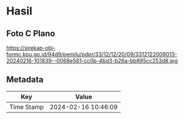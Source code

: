 # Hasil

## Foto C Plano

https://sirekap-obj-formc.kpu.go.id/94d9/pemilu/pdpr/33/12/12/20/09/3312122009013-20240216-101839--0068e581-cc0b-4bd3-b26a-bb895cc253d8.jpg


## Metadata

| Key        | Value               |
| ---------- | ------------------- |
| Time Stamp | 2024-02-16 10:46:09 |



